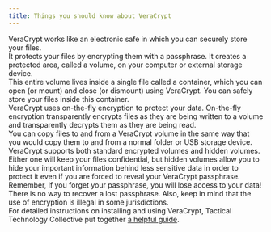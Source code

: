 ```yaml
---
title: Things you should know about VeraCrypt
---
```


VeraCrypt works like an electronic safe in which you can securely store your files.
<br>
It protects your files by encrypting them with a passphrase. It creates a protected area, called a volume, on your computer or external storage device.
<br>
This entire volume lives inside a single file called a container, which you can open (or mount) and close (or dismount) using VeraCrypt. You can safely store your files inside this container.
<br>
VeraCrypt uses on-the-fly encryption to protect your data. On-the-fly encryption transparently encrypts files as they are being written to a volume and transparently decrypts them as they are being read.
<br>
You can copy files to and from a VeraCrypt volume in the same way that you would copy them to and from a normal folder or USB storage device.
<br>
VeraCrypt supports both standard encrypted volumes and hidden volumes. Either one will keep your files confidential, but hidden volumes allow you to hide your important information behind less sensitive data in order to protect it even if you are forced to reveal your VeraCrypt passphrase.
<br>
Remember, if you forget your passphrase, you will lose access to your data! There is no way to recover a lost passphrase. Also, keep in mind that the use of encryption is illegal in some jurisdictions.
<br>
For detailed instructions on installing and using VeraCrypt, Tactical Technology Collective put together [a helpful guide](https://securityinabox.org/en/guide/veracrypt-new/windows).
